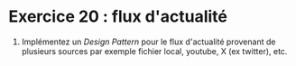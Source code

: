 # Exercice 20 : flux d'actualité

1. Implémentez un *Design Pattern* pour le flux d'actualité provenant de plusieurs sources par exemple fichier local, youtube, X (ex twitter), etc.
